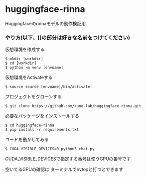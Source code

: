 # huggingface-rinna
Huggingfaceのrinnaモデルの動作検証用

### やり方(以下、[]の部分は好きな名前をつけてください)

仮想環境を作成する
```
$ mkdir [workdir]
$ cd [workdir]
$ python -m venv [envname]
```

仮想環境をActivateする
```
$ source source [envname]/bin/activate
```

プロジェクトをクローンする
```
$ git clone https://github.com/kano-lab/huggingface-rinna.git
```
必要なパッケージをインストールする
```
$ cd huggingface-rinna
$ pip install -r requirements.txt
```

コードを動かしてみる
```
$ CUDA_VISIBLE_DEVICES=0 python3 chat.py 
```
CUDA_VISIBLE_DEVICESで指定する番号は使うGPUの番号です

空いてるGPUの確認は
ターミナルでnvtopと打つとできます

